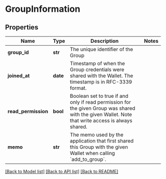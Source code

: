 # GroupInformation

## Properties
Name | Type | Description | Notes
------------ | ------------- | ------------- | -------------
**group_id** | **str** | The unique identifier of the Group | 
**joined_at** | **date** | Timestamp of when the Group credentials were shared with the Wallet. The timestamp is in RFC-3339 format. | 
**read_permission** | **bool** | Boolean set to true if and only if read permission for the given Group was shared with the given Wallet. Note that write access is always shared. | 
**memo** | **str** | The memo used by the application that first shared this Group with the given Wallet when calling &#x60;add_to_group&#x60;. | 

[[Back to Model list]](../README.md#documentation-for-models) [[Back to API list]](../README.md#documentation-for-api-endpoints) [[Back to README]](../README.md)


